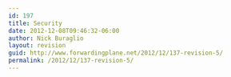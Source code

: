 ```yaml
---
id: 197
title: Security
date: 2012-12-08T09:46:32-06:00
author: Nick Buraglio
layout: revision
guid: http://www.forwardingplane.net/2012/12/137-revision-5/
permalink: /2012/12/137-revision-5/
---
```

